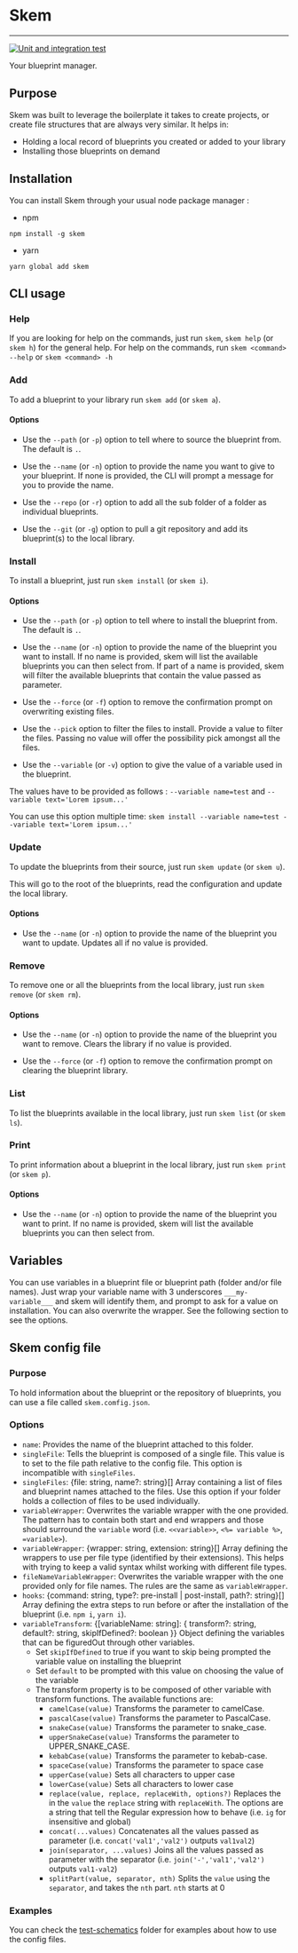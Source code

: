 # Skem
___
[![Unit and integration test](https://github.com/BertrandMarechal/skem/actions/workflows/github-test.yml/badge.svg)](https://github.com/BertrandMarechal/skem/actions/workflows/github-test.yml)

Your blueprint manager.

## Purpose

Skem was built to leverage the boilerplate it takes to create projects, or create file structures that are always very
similar. It helps in:

- Holding a local record of blueprints you created or added to your library
- Installing those blueprints on demand

## Installation

You can install Skem through your usual node package manager :

- npm
```shell
npm install -g skem
```

- yarn
```shell
yarn global add skem
```

## CLI usage

### Help

If you are looking for help on the commands, just run `skem`, `skem help` (or `skem h`) for the general help.
For help on the commands, run `skem <command> --help` or `skem <command> -h`

### Add

To add a blueprint to your library run `skem add` (or `skem a`).

#### Options

- Use the `--path` (or `-p`) option to tell where to source the blueprint from. The default is `.`.

- Use the `--name` (or `-n`) option to provide the name you want to give to your blueprint.
If none is provided, the CLI will prompt a message for you to provide the name.

- Use the `--repo` (or `-r`) option to add all the sub folder of a folder as individual blueprints.

- Use the `--git` (or `-g`) option to pull a git repository and add its blueprint(s) to the local library.

### Install

To install a blueprint, just run `skem install` (or `skem i`).

#### Options

- Use the `--path` (or `-p`) option to tell where to install the blueprint from. The default is `.`.

- Use the `--name` (or `-n`) option to provide the name of the blueprint you want to install.
If no name is provided, skem will list the available blueprints you can then select from.
If part of a name is provided, skem will filter the available blueprints that contain the value passed as parameter.

- Use the `--force` (or `-f`) option to remove the confirmation prompt on overwriting existing files.

- Use the `--pick` option to filter the files to install. Provide a value to filter the files. Passing no value will offer
the possibility pick amongst all the files.

- Use the `--variable` (or `-v`) option to give the value of a variable used in the blueprint.

The values have to be provided as follows : `--variable name=test` and `--variable text='Lorem ipsum...'`

You can use this option multiple time: `skem install --variable name=test --variable text='Lorem ipsum...'`

### Update

To update the blueprints from their source, just run `skem update` (or `skem u`).

This will go to the root of the blueprints, read the configuration and update the local library.

#### Options

- Use the `--name` (or `-n`) option to provide the name of the blueprint you want to update.
Updates all if no value is provided.

### Remove

To remove one or all the blueprints from the local library, just run `skem remove` (or `skem rm`).

#### Options

- Use the `--name` (or `-n`) option to provide the name of the blueprint you want to remove.
Clears the library if no value is provided.

- Use the `--force` (or `-f`) option to remove the confirmation prompt on clearing the blueprint library.

### List

To list the blueprints available in the local library, just run `skem list` (or `skem ls`).

### Print

To print information about a blueprint in the local library, just run `skem print` (or `skem p`).

#### Options

- Use the `--name` (or `-n`) option to provide the name of the blueprint you want to print.
If no name is provided, skem will list the available blueprints you can then select from.

## Variables

You can use variables in a blueprint file or blueprint path (folder and/or file names).
Just wrap your variable name with 3 underscores `___my-variable___` and skem will identify them, and prompt to ask for a
value on installation. You can also overwrite the wrapper. See the following section to see the options.

## Skem config file

### Purpose

To hold information about the blueprint or the repository of blueprints, you can use a file called `skem.comfig.json`.

### Options

- `name`: <string> Provides the name of the blueprint attached to this folder.
- `singleFile`: <string> Tells the blueprint is composed of a single file.
This value is to set to the file path relative to the config file.
This option is incompatible with `singleFiles`.
- `singleFiles`: {file: string, name?: string}[] Array containing a list of files and blueprint names attached to the
files.
Use this option if your folder holds a collection of files to be used individually.
- `variableWrapper`: <string> Overwrites the variable wrapper with the one provided.
The pattern has to contain both start and end wrappers and those should surround the `variable` word (i.e.
`<<variable>>`, `<%= variable %>`, `=variable>`).
- `variableWrapper`: {wrapper: string, extension: string}[] Array defining the wrappers to use per file type (identified
by their extensions). This helps with trying to keep a valid syntax whilst working with different file types.
- `fileNameVariableWrapper`: <string> Overwrites the variable wrapper with the one provided only for file names.
The rules are the same as `variableWrapper`.
- `hooks`: {command: string, type?: pre-install | post-install, path?: string}[] Array defining the extra steps to run
before or after the installation of the blueprint (i.e. `npm i`, `yarn i`).
- `variableTransform`: {[variableName: string]: { transform?: string, default?: string, skipIfDefined?: boolean }} Object defining the
variables that can be figuredOut through other variables.
  - Set `skipIfDefined` to true if you want to skip being prompted the variable value on installing the blueprint
  - Set `default` to be prompted with this value on choosing the value of the variable
  - The transform property is to be composed of other variable with transform functions. The available functions are:
    - `camelCase(value)` Transforms the parameter to camelCase.
    - `pascalCase(value)` Transforms the parameter to PascalCase.
    - `snakeCase(value)` Transforms the parameter to snake_case.
    - `upperSnakeCase(value)` Transforms the parameter to UPPER_SNAKE_CASE.
    - `kebabCase(value)` Transforms the parameter to kebab-case.
    - `spaceCase(value)` Transforms the parameter to space case
    - `upperCase(value)` Sets all characters to upper case
    - `lowerCase(value)` Sets all characters to lower case
    - `replace(value, replace, replaceWith, options?)` Replaces the in the `value` the `replace` string with
    `replaceWith`. The options are a string that tell the Regular expression how to behave (i.e. `ig` for insensitive
    and global)
    - `concat(...values)` Concatenates all the values passed as parameter (i.e. `concat('val1','val2')` outputs
    `val1val2`)
    - `join(separator, ...values)` Joins all the values passed as parameter with the separator (i.e.
    `join('-','val1','val2')` outputs `val1-val2`)
    - `splitPart(value, separator, nth)` Splits the `value` using the `separator`, and takes the `nth` part. `nth`
    starts at 0 

### Examples

You can check the [test-schematics](./test-schematics) folder for examples about how to use the config files. 
